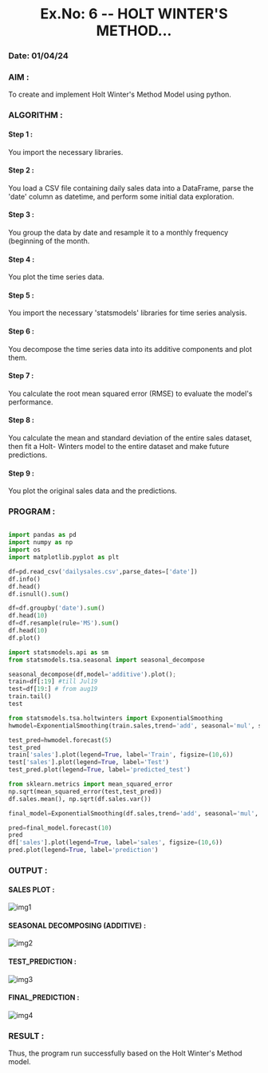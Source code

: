 <H1 ALIGN =CENTER> Ex.No: 6 --  HOLT WINTER'S METHOD...</H1>

### Date: 01/04/24 

### AIM :

To create and implement Holt Winter's Method Model using python.

### ALGORITHM :

#### Step 1 : 

You import the necessary libraries.

#### Step 2 : 

You load a CSV file containing daily sales data into a DataFrame, parse the 'date' column as
datetime, and perform some initial data exploration.

#### Step 3 : 

You group the data by date and resample it to a monthly frequency (beginning of the month.

#### Step 4 : 

You plot the time series data.

#### Step 5 : 

You import the necessary 'statsmodels' libraries for time series analysis.

#### Step 6 : 

You decompose the time series data into its additive components and plot them.

#### Step 7 : 

You calculate the root mean squared error (RMSE) to evaluate the model's performance.

#### Step 8 : 

You calculate the mean and standard deviation of the entire sales dataset, then fit a Holt-
Winters model to the entire dataset and make future predictions.

#### Step 9 : 

You plot the original sales data and the predictions.

### PROGRAM :

```python

import pandas as pd
import numpy as np
import os
import matplotlib.pyplot as plt

df=pd.read_csv('dailysales.csv',parse_dates=['date'])
df.info()
df.head()
df.isnull().sum()

df=df.groupby('date').sum()
df.head(10)
df=df.resample(rule='MS').sum()
df.head(10)
df.plot()

import statsmodels.api as sm
from statsmodels.tsa.seasonal import seasonal_decompose

seasonal_decompose(df,model='additive').plot();
train=df[:19] #till Jul19
test=df[19:] # from aug19
train.tail()
test

from statsmodels.tsa.holtwinters import ExponentialSmoothing
hwmodel=ExponentialSmoothing(train.sales,trend='add', seasonal='mul', seasonal_periods=4).fit()

test_pred=hwmodel.forecast(5)
test_pred
train['sales'].plot(legend=True, label='Train', figsize=(10,6))
test['sales'].plot(legend=True, label='Test')
test_pred.plot(legend=True, label='predicted_test')

from sklearn.metrics import mean_squared_error
np.sqrt(mean_squared_error(test,test_pred))
df.sales.mean(), np.sqrt(df.sales.var())

final_model=ExponentialSmoothing(df.sales,trend='add', seasonal='mul', seasonal_periods=4).fit()

pred=final_model.forecast(10)
pred
df['sales'].plot(legend=True, label='sales', figsize=(10,6))
pred.plot(legend=True, label='prediction')

```

### OUTPUT :

#### SALES PLOT : 

![img1](https://github.com/anto-richard/TSA_EXP6/assets/93427534/522adc0c-fbd8-4e27-b02c-10346edbfd64)

#### SEASONAL DECOMPOSING (ADDITIVE) :

![img2](https://github.com/anto-richard/TSA_EXP6/assets/93427534/d95fb32f-ed0c-4fb1-abe3-cc3a24d278b5)

#### TEST_PREDICTION :

![img3](https://github.com/anto-richard/TSA_EXP6/assets/93427534/0e84a840-1042-4df2-864b-93a46a3c8346)

#### FINAL_PREDICTION :

![img4](https://github.com/anto-richard/TSA_EXP6/assets/93427534/14bdd28a-d86c-4fd1-8967-cd6757e062be)

### RESULT :

Thus, the program run successfully based on the Holt Winter's Method model.

